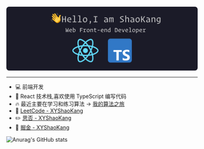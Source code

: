 ![header](assets/github-readme-header.png)

---

- :computer: 前端开发
- :wrench: React 技术栈,喜欢使用 TypeScript 编写代码
- :fire:<!-- :triangular_ruler: --> 最近主要在学习和练习算法 -> [我的算法之旅](https://github.com/XYShaoKang/sk-js-algorithm)
- :straight_ruler: [LeetCode - XYShaoKang](https://leetcode-cn.com/u/xyshaokang/)
- :pencil2: [思否 - XYShaoKang](https://segmentfault.com/u/xyshaokang)
- :memo: [掘金 - XYShaoKang](https://juejin.cn/user/1099167358789805)

![Anurag's GitHub stats](https://github-readme-stats.vercel.app/api?username=xyshaokang&show_icons=true&theme=tokyonight)

